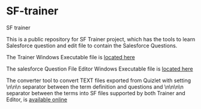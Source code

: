 # SF-trainer
SF trainer

This is a public repository for SF Trainer project, which has the tools to learn Salesforce question and edit file to contain the Salesforce Questions.

The Trainer Windows Executable file is [located here](https://github.com/Patlatus/SF-trainer/raw/master/release/SFTraining.exe)

The salesforce Question File Editor Windows Executable file is [located here](https://github.com/Patlatus/SF-trainer/raw/master/release/SFTrEdit.exe)

The converter tool to convert TEXT files exported from Quizlet with setting \n\n\n separator between the term definition and questions and \n\n\n\n separator between the terms into SF files supported by both Trainer and Editor, is [available online](https://txt-to-sf-converter-developer-edition.eu17.force.com/)
